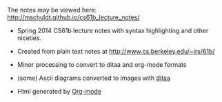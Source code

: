 The notes may be viewed here: http://mschuldt.github.io/cs61b_lecture_notes/

* Spring 2014 CS61b lecture notes with syntax highlighting and other niceties.

* Created from plain text notes at http://www.cs.berkeley.edu/~jrs/61b/

* Minor processing to convert to ditaa and org-mode formats

* (some) Ascii diagrams converted to images with [ditaa](http://ditaa.sourceforge.net/)
 
* Html generated by [Org-mode](http://orgmode.org/)
